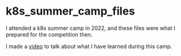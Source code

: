 # k8s_summer_camp_files
I attended a k8s summer camp in 2022, and these files were what I prepared for the competition then.

I made a [video](https://www.youtube.com/watch?v=xQirRv0c_gw) to talk about what I have learned during this camp.
